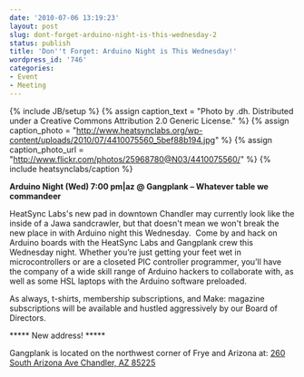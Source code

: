 ```yaml
---
date: '2010-07-06 13:19:23'
layout: post
slug: dont-forget-arduino-night-is-this-wednesday-2
status: publish
title: 'Don''t Forget: Arduino Night is This Wednesday!'
wordpress_id: '746'
categories:
- Event
- Meeting
---
```


{% include JB/setup %}
{% assign caption_text = "Photo by .dh.  Distributed under a Creative Commons Attribution 2.0 Generic License." %}
{% assign caption_photo = "http://www.heatsynclabs.org/wp-content/uploads/2010/07/4410075560_5bef88b194.jpg" %}
{% assign caption_photo_url = "http://www.flickr.com/photos/25968780@N03/4410075560/" %}
{% include heatsynclabs/caption %}

**Arduino Night (Wed) 7:00 pm|az @ Gangplank – Whatever table we commandeer**

HeatSync Labs's new pad in downtown Chandler may currently look like the inside of a Jawa sandcrawler, but that doesn't mean we won't break the new place in with Arduino night this Wednesday.  Come by and hack on Arduino boards with the HeatSync Labs and Gangplank crew this Wednesday night. Whether you’re just getting your feet wet in microcontrollers or are a closeted PIC controller programmer, you’ll have the company of a wide skill range of Arduino hackers to collaborate with, as well as some HSL laptops with the Arduino software preloaded.

As always, t-shirts, membership subscriptions, and Make: magazine subscriptions will be available and hustled aggressively by our Board of Directors.

***** New address! *****

Gangplank is located on the northwest corner of Frye and Arizona at:
[260 South Arizona Ave
Chandler, AZ 85225](http://maps.google.com/maps?f=q&source=s_q&hl=en&geocode=&q=260+south+arizona+avenue+chandler+az&sll=33.30078,-111.840713&sspn=0.008035,0.010021&ie=UTF8&hq=&hnear=260+S+Arizona+Ave,+Chandler,+Maricopa,+Arizona+85225&ll=33.299615,-111.841915&spn=0.008035,0.010021&z=16)
